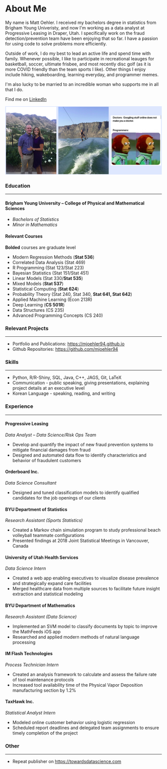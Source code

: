 # About Me

My name is Matt Oehler. I received my bachelors degree in statistics from Brigham Young Univeristy, and now I'm working as a data analyst at Progressive Leasing in Draper, Utah. I specifically work on the fraud detection/prevention team have been enjoying that so far. I have a passion for using code to solve problems more efficiently. 

Outside of work, I do my best to lead an active life and spend time with family. Whenever possible, I like to participate in recreational leauges for basketball, soccer, ultimate frisbee, and most recently disc golf (as it is more COVID friendly than the team sports I like). Other things I enjoy include hiking, wakeboarding, learning everyday, and programmer memes.

I'm also lucky to be married to an incredible woman who supports me in all that I do.

Find me on [LinkedIn](https://www.linkedin.com/in/mattoehler/)


![](images/aboutMe/all_three.png)


### Education
___
#### **Brigham Young University –  College of Physical and Mathematical Sciences**
- *Bachelors of Statistics*
- *Minor in Mathematics*

#### **Relevant Courses**
**Bolded** courses are graduate level
- Modern Regression Methods (**Stat 536**)
- Correlated Data Analysis (Stat 469)
- R Programming (Stat 123/Stat 223)
- Bayesian Statistics (Stat 151/Stat 451)
- Linear Models (Stat 330/**Stat 535**)
- Mixed Models (**Stat 537**)
- Statistical Computing (**Stat 624**)
- Probability Theory (Stat 240, Stat 340, **Stat 641, Stat 642**)
- Applied Machine Learning (Econ 213R)
- Deep Learning (**CS 501R**)
- Data Structures (CS 235)
- Advanced Programming Concepts (CS 240)
    
### Relevant Projects
___
- Portfolio and Publications: https://mjoehler94.github.io
- Github Repositories: https://github.com/mjoehler94

### Skills
___
- Python, R/R-Shiny, SQL, Java, C++, JAGS, Git, LaTeX
- Communication - public speaking, giving presentations, explaining project details at an executive level
- Korean Language - speaking, reading, and writing

### Experience
___
#### **Progressive Leasing**
*Data Analyst – Data Science/Risk Ops Team*
- Develop and quantify the impact of new fraud prevention systems to mitigate financial damages from fraud
- Designed and automated data flow to identify characteristics and behavior of fraudulent customers

#### **Orderboard Inc.**
*Data Science Consultant*
- Designed and tuned classification models to identify qualified candidates for the job openings of our clients

#### **BYU Department of Statistics**
*Research Assistant (Sports Statistics)*
- Created a Markov chain simulation program to study professional beach volleyball teammate configurations
- Presented findings at 2018 Joint Statistical Meetings in Vancouver, Canada

#### **University of Utah Health Services**
*Data Science Intern*
- Created a web app enabling executives to visualize disease prevalence and strategically expand care facilities
- Merged healthcare data from multiple sources to facilitate future insight extraction and statistical modeling

#### **BYU Department of Mathematics**
*Research Assistant (Data Science)*
- Implemented an SVM model to classify documents by topic to improve the MathFeeds iOS app
- Researched and applied modern methods of natural language processing

#### **IM Flash Technologies**
*Process Technician Intern*
- Created an analysis framework to calculate and assess the failure rate of tool maintenance protocols
- Increased tool availability time of the Physical Vapor Deposition manufacturing section by 1.2%

#### **TaxHawk Inc.**
*Statistical Analyst Intern*
- Modeled online customer behavior using logistic regression
- Scheduled report deadlines and delegated team assignments to ensure timely completion of the project

### Other
___                               
- Repeat publisher on https://towardsdatascience.com
